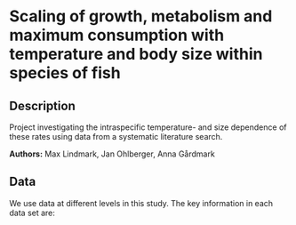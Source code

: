 # Scaling of growth, metabolism and maximum consumption with temperature and body size within species of fish
## Description
Project investigating the intraspecific temperature- and size dependence of these rates using data from a systematic literature search.

**Authors:** Max Lindmark, Jan Ohlberger, Anna Gårdmark

## Data
We use data at different levels in this study. The key information in each data set are:
